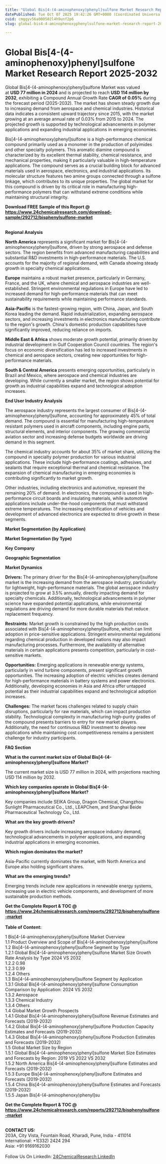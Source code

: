 ```yaml
---
title: "Global Bis[4-(4-aminophenoxy)phenyl]sulfone Market Research Report 2025-2032"
datePublished: Tue Oct 07 2025 19:42:26 GMT+0000 (Coordinated Universal Time)
cuid: cmggyv56a000502l4h9unf2p6
slug: global-bis4-4-aminophenoxyphenylsulfone-market-research-report-2025-2032-1-1-1

---
```


# Global Bis[4-(4-aminophenoxy)phenyl]sulfone Market Research Report 2025-2032

<p>Global Bis[4-(4-aminophenoxy)phenyl]sulfone Market was valued at <strong>USD 77 million in 2024</strong> and is projected to reach <strong>USD 114 million by 2032</strong>, exhibiting a Compound Annual Growth Rate <strong>CAGR of</strong> <strong>0.05%</strong> during the forecast period (2025-2032). The market has shown steady growth due to increasing demand from aerospace and chemical industries. Historical data indicates a consistent upward trajectory since 2015, with the market growing at an average annual rate of 0.03% from 2015 to 2024. The projected growth is supported by technological advancements in polymer applications and expanding industrial applications in emerging economies.</p><p>
</p><p>Bis[4-(4-aminophenoxy)phenyl]sulfone is a high-performance chemical compound primarily used as a monomer in the production of polyimides and other specialty polymers. This aromatic diamine compound is characterized by its excellent thermal stability, chemical resistance, and mechanical properties, making it particularly valuable in high-temperature applications. The compound serves as a crucial building block for advanced materials used in aerospace, electronics, and industrial applications. Its molecular structure features two amine groups connected through a sulfone linkage, which contributes to its unique properties. The global market for this compound is driven by its critical role in manufacturing high-performance polymers that can withstand extreme conditions while maintaining structural integrity.</p><div><b>Download FREE Sample of this Report @ 
            <a href="https://www.24chemicalresearch.com/download-sample/292712/bisphenylsulfone-market">
            https://www.24chemicalresearch.com/download-sample/292712/bisphenylsulfone-market</a></b></div><br><p>
<strong>Regional Analysis</strong></p><p>
</p><p><strong>North America</strong> represents a significant market for Bis[4-(4-aminophenoxy)phenyl]sulfone, driven by strong aerospace and defense sectors. The region benefits from advanced manufacturing capabilities and substantial R&amp;D investments in high-performance materials. The U.S. accounts for the majority of regional demand, with Canada showing steady growth in specialty chemical applications.</p><p>
</p><p><strong>Europe</strong> maintains a robust market presence, particularly in Germany, France, and the UK, where chemical and aerospace industries are well-established. Stringent environmental regulations in Europe have led to increased demand for high-performance materials that can meet sustainability requirements while maintaining performance standards.</p><p>
</p><p><strong>Asia-Pacific</strong> is the fastest-growing region, with China, Japan, and South Korea leading the demand. Rapid industrialization, expanding aerospace sectors, and increasing investments in electronics manufacturing contribute to the region's growth. China's domestic production capabilities have significantly improved, reducing reliance on imports.</p><p>
</p><p><strong>Middle East &amp; Africa</strong> shows moderate growth potential, primarily driven by industrial development in Gulf Cooperation Council countries. The region's focus on economic diversification has led to increased investments in chemical and aerospace sectors, creating new opportunities for high-performance materials.</p><p>
</p><p><strong>South &amp; Central America</strong> presents emerging opportunities, particularly in Brazil and Mexico, where aerospace and chemical industries are developing. While currently a smaller market, the region shows potential for growth as industrial capabilities expand and technological adoption increases.</p><p>
<strong>End User Industry Analysis</strong></p><p>
</p><p>The aerospace industry represents the largest consumer of Bis[4-(4-aminophenoxy)phenyl]sulfone, accounting for approximately 45% of total demand. The compound is essential for manufacturing high-temperature resistant polymers used in aircraft components, including engine parts, structural elements, and interior components. The growing commercial aviation sector and increasing defense budgets worldwide are driving demand in this segment.</p><p>
</p><p>The chemical industry accounts for about 35% of market share, utilizing the compound in specialty polymer production for various industrial applications. These include high-performance coatings, adhesives, and sealants that require exceptional thermal and chemical resistance. The expansion of chemical manufacturing in emerging economies is contributing significantly to market growth.</p><p>
</p><p>Other industries, including electronics and automotive, represent the remaining 20% of demand. In electronics, the compound is used in high-performance circuit boards and insulating materials, while automotive applications include under-the-hood components that must withstand extreme temperatures. The increasing electrification of vehicles and development of advanced electronics are expected to drive growth in these segments.</p><p>
<strong>Market Segmentation (by Application)</strong></p><p>
</p><p>
<strong>Market Segmentation (by Type)</strong></p><p>
</p><p>
<strong>Key Company</strong></p><p>
</p><p>
<strong>Geographic Segmentation</strong></p><p>
</p><p>
<strong>Market Dynamics</strong></p><p>
</p><p><strong>Drivers:</strong> The primary driver for the Bis[4-(4-aminophenoxy)phenyl]sulfone market is the increasing demand from the aerospace industry, particularly for lightweight, high-performance materials. The global aerospace industry is projected to grow at 3.5% annually, directly impacting demand for specialty chemicals. Additionally, technological advancements in polymer science have expanded potential applications, while environmental regulations are driving demand for more durable materials that reduce replacement frequency.</p><p>
</p><p><strong>Restraints:</strong> Market growth is constrained by the high production costs associated with Bis[4-(4-aminophenoxy)phenyl]sulfone, which can limit adoption in price-sensitive applications. Stringent environmental regulations regarding chemical production in developed nations may also impact manufacturing processes. Furthermore, the availability of alternative materials in certain applications presents competition, particularly in cost-sensitive markets.</p><p>
</p><p><strong>Opportunities:</strong> Emerging applications in renewable energy systems, particularly in wind turbine components, present significant growth opportunities. The increasing adoption of electric vehicles creates demand for high-performance materials in battery systems and power electronics. Additionally, developing economies in Asia and Africa offer untapped potential as their industrial capabilities expand and technological adoption increases.</p><p>
</p><p><strong>Challenges:</strong> The market faces challenges related to supply chain disruptions, particularly for raw materials, which can impact production stability. Technological complexity in manufacturing high-purity grades of the compound presents barriers to entry for new market players. Additionally, the need for continuous R&amp;D investment to develop new applications while maintaining cost competitiveness remains a persistent challenge for industry participants.</p><p>
<strong>FAQ Section</strong></p><p>
</p><p><strong>What is the current market size of Global Bis[4-(4-aminophenoxy)phenyl]sulfone Market?</strong></p><p>
</p><p>The current market size is USD 77 million in 2024, with projections reaching USD 114 million by 2032.</p><p>
</p><p><strong>Which key companies operate in Global Bis[4-(4-aminophenoxy)phenyl]sulfone Market?</strong></p><p>
</p><p>Key companies include SEIKA Group, Dragon Chemical, Changzhou Sunlight Pharmaceutical Co., Ltd., LEAPChem, and Shanghai Beide Pharmaceutical Technology Co., Ltd.</p><p>
</p><p><strong>What are the key growth drivers?</strong></p><p>
</p><p>Key growth drivers include increasing aerospace industry demand, technological advancements in polymer applications, and expanding industrial applications in emerging economies.</p><p>
</p><p><strong>Which region dominates the market?</strong></p><p>
</p><p>Asia-Pacific currently dominates the market, with North America and Europe also holding significant shares.</p><p>
</p><p><strong>What are the emerging trends?</strong></p><p>
</p><p>Emerging trends include new applications in renewable energy systems, increasing use in electric vehicle components, and development of more sustainable production methods.</p>

<div><b>Get the Complete Report & TOC @ 
            <a href="https://www.24chemicalresearch.com/reports/292712/bisphenylsulfone-market">
            https://www.24chemicalresearch.com/reports/292712/bisphenylsulfone-market</a></b></div><br>
            <b>Table of Content:</b><p>1 Bis[4-(4-aminophenoxy)phenyl]sulfone Market Overview<br />
    1.1 Product Overview and Scope of Bis[4-(4-aminophenoxy)phenyl]sulfone<br />
    1.2 Bis[4-(4-aminophenoxy)phenyl]sulfone Segment by Type<br />
        1.2.1 Global Bis[4-(4-aminophenoxy)phenyl]sulfone Market Size Growth Rate Analysis by Type 2024 VS 2032<br />
        1.2.2 0.98<br />
        1.2.3 0.99<br />
        1.2.4 Others<br />
    1.3 Bis[4-(4-aminophenoxy)phenyl]sulfone Segment by Application<br />
        1.3.1 Global Bis[4-(4-aminophenoxy)phenyl]sulfone Consumption Comparison by Application: 2024 VS 2032<br />
        1.3.2 Aerospace<br />
        1.3.3 Chemical Industry<br />
        1.3.4 Others<br />
    1.4 Global Market Growth Prospects<br />
        1.4.1 Global Bis[4-(4-aminophenoxy)phenyl]sulfone Revenue Estimates and Forecasts (2019-2032)<br />
        1.4.2 Global Bis[4-(4-aminophenoxy)phenyl]sulfone Production Capacity Estimates and Forecasts (2019-2032)<br />
        1.4.3 Global Bis[4-(4-aminophenoxy)phenyl]sulfone Production Estimates and Forecasts (2019-2032)<br />
    1.5 Global Market Size by Region<br />
        1.5.1 Global Bis[4-(4-aminophenoxy)phenyl]sulfone Market Size Estimates and Forecasts by Region: 2019 VS 2022 VS 2032<br />
        1.5.2 North America Bis[4-(4-aminophenoxy)phenyl]sulfone Estimates and Forecasts (2019-2032)<br />
        1.5.3 Europe Bis[4-(4-aminophenoxy)phenyl]sulfone Estimates and Forecasts (2019-2032)<br />
        1.5.4 China Bis[4-(4-aminophenoxy)phenyl]sulfone Estimates and Forecasts (2019-2032)<br />
        1.5.5 Japan Bis[4-(4-aminophenoxy)phenyl]su</p>

<div><b>Get the Complete Report & TOC @ 
            <a href="https://www.24chemicalresearch.com/reports/292712/bisphenylsulfone-market">
            https://www.24chemicalresearch.com/reports/292712/bisphenylsulfone-market</a></b></div><br>

<b>CONTACT US:</b><br>
            203A, City Vista, Fountain Road, Kharadi, Pune, India - 411014<br>
            International: +1(332) 2424 294<br>
            Asia: +91 9169162030 <br><br>
            Follow Us On LinkedIn: <a href="https://www.linkedin.com/company/24chemicalresearch/">24ChemicalResearch LinkedIn</a>